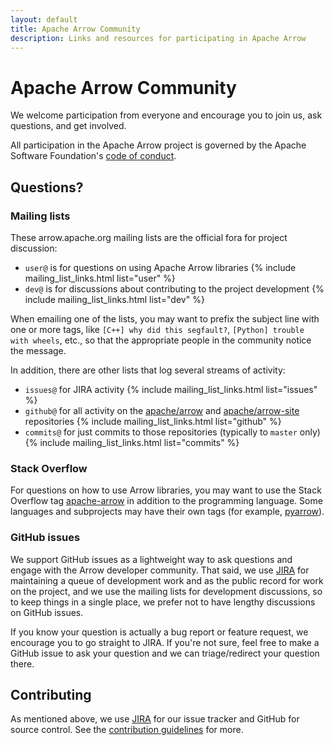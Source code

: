 ```yaml
---
layout: default
title: Apache Arrow Community
description: Links and resources for participating in Apache Arrow
---
```

<!--
{% comment %}
Licensed to the Apache Software Foundation (ASF) under one or more
contributor license agreements.  See the NOTICE file distributed with
this work for additional information regarding copyright ownership.
The ASF licenses this file to you under the Apache License, Version 2.0
(the "License"); you may not use this file except in compliance with
the License.  You may obtain a copy of the License at

http://www.apache.org/licenses/LICENSE-2.0

Unless required by applicable law or agreed to in writing, software
distributed under the License is distributed on an "AS IS" BASIS,
WITHOUT WARRANTIES OR CONDITIONS OF ANY KIND, either express or implied.
See the License for the specific language governing permissions and
limitations under the License.
{% endcomment %}
-->

# Apache Arrow Community

We welcome participation from everyone and encourage you to join us, ask questions, and get involved.

All participation in the Apache Arrow project is governed by the Apache Software Foundation's [code of conduct](https://www.apache.org/foundation/policies/conduct.html).

## Questions?

### Mailing lists

These arrow.apache.org mailing lists are the official fora for project discussion:

<ul>
  <li> <code>user@</code> is for questions on using Apache Arrow libraries {% include mailing_list_links.html list="user" %} </li>
  <li> <code>dev@</code> is for discussions about contributing to the project development {% include mailing_list_links.html list="dev" %} </li>
</ul>

When emailing one of the lists, you may want to prefix the subject line with one or more tags, like `[C++] why did this segfault?`, `[Python] trouble with wheels`, etc., so that the appropriate people in the community notice the message.

In addition, there are other lists that log several streams of activity:

<ul>
  <li> <code>issues@</code> for JIRA activity {% include mailing_list_links.html list="issues" %} </li>
  <li> <code>github@</code> for all activity on the <a href="https://github.com/apache/arrow">apache/arrow</a> and <a href="https://github.com/apache/arrow-site">apache/arrow-site</a> repositories {% include mailing_list_links.html list="github" %} </li>
  <li> <code>commits@</code> for just commits to those repositories (typically to <code>master</code> only) {% include mailing_list_links.html list="commits" %} </li>
</ul>

### Stack Overflow

For questions on how to use Arrow libraries, you may want to use the Stack Overflow tag [apache-arrow](https://stackoverflow.com/questions/tagged/apache-arrow) in addition to the programming language. Some languages and subprojects may have their own tags (for example, [pyarrow](https://stackoverflow.com/questions/tagged/pyarrow)).

### GitHub issues

We support GitHub issues as a lightweight way to ask questions and engage with
the Arrow developer community.
That said, we use [JIRA](https://issues.apache.org/jira/browse/ARROW) for maintaining a queue of development work and as the public record for work on the project, and we use the mailing lists for development discussions, so to keep things in a single place, we prefer not to have lengthy discussions on GitHub issues.

If you know your question is actually a bug report or feature request, we encourage you to go straight to JIRA. If you're not sure, feel free to make a GitHub issue to ask your question and we can triage/redirect your question there.

## Contributing

As mentioned above, we use [JIRA](https://issues.apache.org/jira/browse/ARROW) for our issue tracker and GitHub for source control. See the [contribution guidelines](https://arrow.apache.org/docs/developers/contributing.html) for more.

